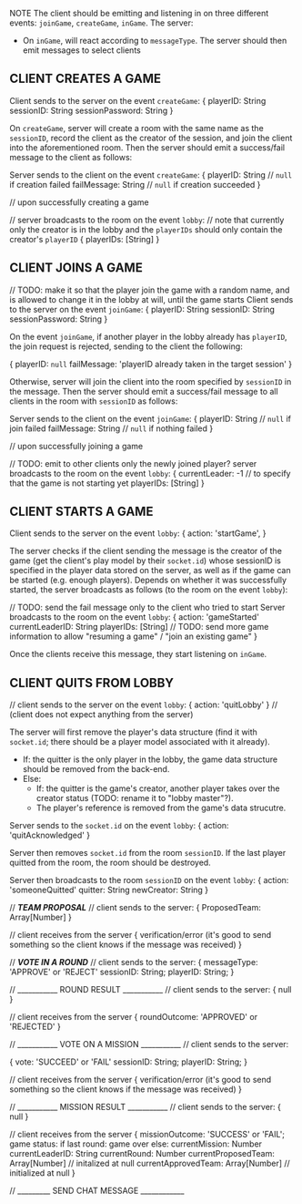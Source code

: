 NOTE
The client should be emitting and listening in on three different events: `joinGame`, `createGame`, `inGame`.
The server:
* On `inGame`, will react according to `messageType`. The server should then emit messages to select clients


## CLIENT CREATES A GAME
Client sends to the server on the event `createGame`:
{
    playerID: String
    sessionID: String
    sessionPassword: String
}

On `createGame`, server will create a room with the same name as the `sessionID`, record the client as the creator of the session, and join the client into the aforementioned room. Then the server should emit a success/fail message to the client as follows:

Server sends to the client on the event `createGame`:
{
    playerID: String // `null` if creation failed
    failMessage: String // `null` if creation succeeded
}

// upon successfully creating a game

// server broadcasts to the room on the event `lobby`:
// note that currently only the creator is in the lobby and the `playerIDs` should only contain the creator's `playerID`
{
    playerIDs: \[String\]
}

## CLIENT JOINS A GAME
// TODO: make it so that the player join the game with a random name, and is allowed to change it in the lobby at will, until the game starts
Client sends to the server on the event `joinGame`:
{
    playerID: String
    sessionID: String
    sessionPassword: String
}

On the event `joinGame`, if another player in the lobby already has `playerID`, the join request is rejected, sending to the client the following:

{
    playerID: `null`
    failMessage: 'playerID already taken in the target session'
}

Otherwise, server will join the client into the room specified by `sessionID` in the message. Then the server should emit a success/fail message to all clients in the room with `sessionID` as follows:

Server sends to the client on the event `joinGame`:
{
    playerID: String // `null` if join failed
    failMessage: String // `null` if nothing failed
}

// upon successfully joining a game

// TODO: emit to other clients only the newly joined player?
server broadcasts to the room on the event `lobby`:
{
    currentLeader: -1 // to specify that the game is not starting yet
    playerIDs: \[String\]
}

## CLIENT STARTS A GAME
Client sends to the server on the event `lobby`:
{
    action: 'startGame',
}

The server checks if the client sending the message is the creator of the game (get the client's play model by their `socket.id`) whose sessionID is specified in the player data stored on the server, as well as if the game can be started (e.g. enough players). Depends on whether it was successfully started, the server broadcasts as follows (to the room on the event `lobby`):

// TODO: send the fail message only to the client who tried to start
Server broadcasts to the room on the event `lobby`:
{
    action: 'gameStarted'
    currentLeaderID: String
    playerIDs: \[String\]
    // TODO: send more game information to allow "resuming a game" / "join an existing game"
}

Once the clients receive this message, they start listening on `inGame`.

## CLIENT QUITS FROM LOBBY
// client sends to the server on the event `lobby`:
{
    action: 'quitLobby'
}
// (client does not expect anything from the server)

The server will first remove the player's data structure (find it with `socket.id`; there should be a player model associated with it already).

* If: the quitter is the only player in the lobby, the game data structure should be removed from the back-end.
* Else:
    * If: the quitter is the game's creator, another player takes over the creator status (TODO: rename it to "lobby master"?).
    * The player's reference is removed from the game's data strucutre.

Server sends to the `socket.id` on the event `lobby`:
{
    action: 'quitAcknowledged'
}

Server then removes `socket.id` from the room `sessionID`. If the last player quitted from the room, the room should be destroyed.

Server then broadcasts to the room `sessionID` on the event `lobby`:
{
    action: 'someoneQuitted'
    quitter: String
    newCreator: String
}

// ___________TEAM PROPOSAL___________
// client sends to the server: 
{
    ProposedTeam: Array[Number]
}

// client receives from the server 
{
   verification/error (it's good to send something so the client knows if the message was received) 
}

// ___________VOTE IN A ROUND___________
// client sends to the server:
{
    messageType: 'APPROVE' or 'REJECT'
    sessionID: String;
    playerID: String;
}

// ___________  ROUND RESULT ___________
// client sends to the server: 
{
    null
}

// client receives from the server 
{
   roundOutcome: 'APPROVED' or 'REJECTED'
}



// ___________ VOTE ON A MISSION ___________
// client sends to the server: 

{
    vote: 'SUCCEED' or 'FAIL'
    sessionID: String;
    playerID: String;
}

// client receives from the server 
{
   verification/error (it's good to send something so the client knows if the message was received) 
}


// ___________ MISSION RESULT ___________
// client sends to the server: 
{
    null
}

// client receives from the server 
{
    missionOutcome: 'SUCCESS' or 'FAIL';
    game status:
      if last round:
        game over
      else:
        currentMission: Number
        currentLeaderID: String
        currentRound: Number
        currentProposedTeam: Array[Number] // initalized at null
        currentApprovedTeam: Array[Number] // initialized at null
}

// _________ SEND CHAT MESSAGE ____________